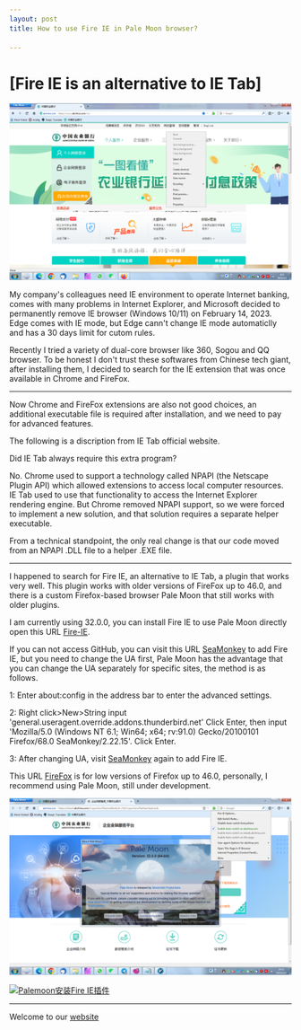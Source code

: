 ```yaml
---
layout: post
title: ﻿How to use Fire IE in Pale Moon browser?

---
```

# [Fire IE is an alternative to IE Tab]
![Pale Moon IE Menu](https://raw.githubusercontent.com/huijingfei/huijingfei.github.io/master/images/IE%20menu.png)

My company's colleagues need IE environment to operate Internet banking, comes with many problems in Internet Explorer, and Microsoft decided to permanently remove IE browser (Windows 10/11) on February 14, 2023. Edge comes with IE mode, but Edge cann't change IE mode automaticlly and has a 30 days limit for cutom rules.

Recently I tried a variety of dual-core browser like 360, Sogou and QQ browser. To be honest I don't trust these softwares from Chinese tech giant, after installing them, I decided to search for the IE extension that was once available in Chrome and FireFox.

------------------------------------------------------

Now Chrome and FireFox extensions are also not good choices, an additional executable file is required after installation, and we need to pay for advanced features.

The following is a discription from IE Tab official website.

Did IE Tab always require this extra program?

No. Chrome used to support a technology called NPAPI (the Netscape Plugin API) which allowed extensions to access local computer resources. IE Tab used to use that functionality to access the Internet Explorer rendering engine. But Chrome removed NPAPI support, so we were forced to implement a new solution, and that solution requires a separate helper executable.

From a technical standpoint, the only real change is that our code moved from an NPAPI .DLL file to a helper .EXE file.

------------------------------------------------------

I happened to search for Fire IE, an alternative to IE Tab, a plugin that works very well. This plugin works with older versions of FireFox up to 46.0, and there is a custom Firefox-based browser Pale Moon that still works with older plugins.

I am currently using 32.0.0, you can install Fire IE to use Pale Moon directly open this URL [Fire-IE](https://github.com/yxl/Fire-IE/releases/download/0.4.6.2/fireie-0.4.6.2-unified.xpi).

If you can not access GitHub, you can visit this URL [SeaMonkey](https://addons.thunderbird.net/zh-cn/seamonkey/addon/fire-ie/) to add Fire IE, but you need to change the UA first, Pale Moon has the advantage that you can change the UA separately for specific sites, the method is as follows.

1: Enter about:config in the address bar to enter the advanced settings.

2: Right click>New>String input 'general.useragent.override.addons.thunderbird.net' Click Enter, then input 'Mozilla/5.0 (Windows NT 6.1; Win64; x64; rv:91.0) Gecko/20100101 Firefox/68.0 SeaMonkey/2.22.15'. Click Enter.

3: After changing UA, visit [SeaMonkey](https://addons.thunderbird.net/zh-cn/seamonkey/addon/fire-ie/) again to add Fire IE.

This URL [FireFox](https://addons.thunderbird.net/en-us/firefox/addon/fire-ie/) is for low versions of Firefox up to 46.0, personally, I recommend using Pale Moon, still under development.

![Pale Moon IE Mode](https://raw.githubusercontent.com/huijingfei/huijingfei.github.io/master/images/palemoon%2032.0.png)

[![Palemoon安装Fire IE插件](https://res.cloudinary.com/marcomontalbano/image/upload/v1675557700/video_to_markdown/images/youtube--of-e3MpH0jw-c05b58ac6eb4c4700831b2b3070cd403.jpg)](https://youtu.be/of-e3MpH0jw "Palemoon安装Fire IE插件")

------------------------------------------------------

Welcome to our [website](https://tebangtech.com/)
